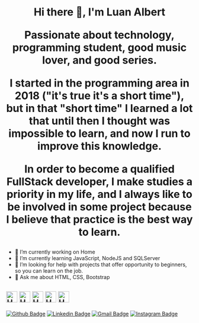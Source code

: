 <h1 align="center">
  Hi there 👋, I'm Luan Albert
  
  <p>

Passionate about technology, programming student, good music lover, and good series.

I started in the programming area in 2018 ("it's true it's a short time"), but in that "short time" I learned a lot that until then I thought was impossible to learn, and now I run to improve this knowledge.

In order to become a qualified FullStack developer, I make studies a priority in my life, and I always like to be involved in some project because I believe that practice is the best way to learn.
</p>
  
</h1>

- 🔭 I’m currently working on Home
- 🌱 I’m currently learning JavaScript, NodeJS and SQLServer
- 🤔 I’m looking for help with projects that offer opportunity to beginners, so you can learn on the job.
- 💬 Ask me about HTML, CSS, Bootstrap

<h2>
  <img alt="HTML" src="https://camo.githubusercontent.com/9599dc988280bea2ca5c44c4796f13494f9ff3f7/68747470733a2f2f64657669636f6e732e6769746875622e696f2f64657669636f6e2f64657669636f6e2e6769742f69636f6e732f68746d6c352f68746d6c352d6f726967696e616c2d776f72646d61726b2e737667" height="30px"/>
  <img alt="HTML" src="https://camo.githubusercontent.com/5712bffd0347cc2744de599dc54473dc1ebbfe82/68747470733a2f2f64657669636f6e732e6769746875622e696f2f64657669636f6e2f64657669636f6e2e6769742f69636f6e732f637373332f637373332d6f726967696e616c2d776f72646d61726b2e737667" height="30px" />
  <img alt="HTML" src="https://upload.wikimedia.org/wikipedia/commons/thumb/b/b2/Bootstrap_logo.svg/480px-Bootstrap_logo.svg.png" height="30px" />
  <img alt="HTML" src="https://camo.githubusercontent.com/14758df13e2b9c312a5b911d3bb8b7418f7a8c3c/68747470733a2f2f64657669636f6e732e6769746875622e696f2f64657669636f6e2f64657669636f6e2e6769742f69636f6e732f6a6176617363726970742f6a6176617363726970742d6f726967696e616c2e737667" height="30px" />
   <img alt="HTML" src="https://camo.githubusercontent.com/ab047aab3d605de3382a853eeeebc583dd37890d/68747470733a2f2f64657669636f6e732e6769746875622e696f2f64657669636f6e2f64657669636f6e2e6769742f69636f6e732f6e6f64656a732f6e6f64656a732d6f726967696e616c2e737667" height="30px" />
</h2>


[![Github Badge](https://img.shields.io/badge/-Github-000?style=flat-square&logo=Github&logoColor=white&link=https://github.com/lucasgdb)](https://github.com/luanalbert)
[![Linkedin Badge](https://img.shields.io/badge/-LinkedIn-blue?style=flat-square&logo=Linkedin&logoColor=white&link=https://www.linkedin.com/in/luan-albert/)](https://www.linkedin.com/in/luan-albert/)
[![Gmail Badge](https://img.shields.io/badge/-Gmail-c14438?style=flat-square&logo=Gmail&logoColor=white&link=mailto:contatoluanalbert@gmail.com)](mailto:contatoluanalbert@gmail.com)
[![Instagram Badge](https://img.shields.io/badge/-Instagram-C13584?style=flat-square&labelColor=C13584&logo=instagram&logoColor=white&link=https://www.instagram.com/luanzinhoalbert/)](https://www.instagram.com/luanzinhoalbert/)

